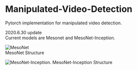 # Manipulated-Video-Detection
Pytorch implementation for manipulated video detection.

2020.6.30 update  
Current models are Mesonet and MesoNet-Inception. 
 
![MesoNet](https://tva1.sinaimg.cn/large/007S8ZIlgy1ggb4z53xswj30ic0ga0ub.jpg)  
MesoNet Structure

![MesoNet-Inception](https://tva1.sinaimg.cn/large/007S8ZIlgy1ggb4z0f4tvj30hu0mmjty.jpg). 
MesoNet-Inception Structure
